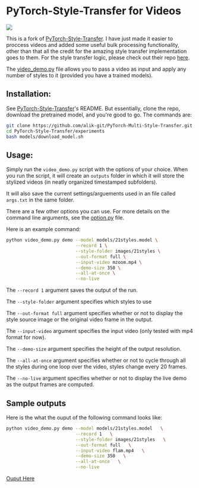 # PyTorch-Style-Transfer for Videos 

![](images/mandlebrot_full_output.gif)

This is a fork of [PyTorch-Style-Transfer](https://github.com/zhanghang1989/PyTorch-Multi-Style-Transfer). I have just made it easier to proccess videos and added some useful bulk processing functionality, other than that all the credit for the amazing style transfer implementation goes to them. For the style transfer logic, please check out their repo [here](https://github.com/zhanghang1989/PyTorch-Multi-Style-Transfer).

The [video_demo.py](experiments/video_demo.py) file allows you to pass a video as input and apply any number of styles to it (provided you have a trained models).



## Installation:

See [PyTorch-Style-Transfer](https://github.com/zhanghang1989/PyTorch-Multi-Style-Transfer)'s README. But essentially, clone the repo, download the pretrained model, and you're good to go. The commands are:

```bash
git clone https://github.com/alik-git/PyTorch-Multi-Style-Transfer.git
cd PyTorch-Style-Transfer/experiments
bash models/download_model.sh
```

## Usage:

Simply run the `video_demo.py` script with the options of your choice. When you run the script, it will create an `outputs` folder in which it will store the stylized videos (in neatly organized timestamped subfolders).

It will also save the current settings/arguements used in an file called `args.txt` in the same folder.

There are a few other options you can use. For more details on the command line arguments, see the [option.py](experiments/option.py) file.

Here is an example command:

```bash
python video_demo.py demo --model models/21styles.model \
						  --record 1 \
						  --style-folder images/21styles \
						  --out-format full \
						  --input-video mzoom.mp4 \
						  --demo-size 350 \
						  --all-at-once \
						  --no-live
```

The `--record 1` argument saves the output of the run.

The `--style-folder` argument specifies which styles to use 

The `--out-format full` argument specifies whether or not to display the style source image or the original video frame in the output.

The `--input-video` argument specifies the input video (only tested with mp4 format for now).

The `--demo-size` argument specifies the height of the output resolution.

The `--all-at-once` argument specifies whether or not to cycle through all the styles during one loop over the video, styles change every 20 frames.

The `--no-live` argument specifies whether or not to display the live demo as the output frames are computed. 

## Sample outputs

Here is the what the ouput of the following command looks like: 
```bash
python video_demo.py demo --model models/21styles.model   \
						  --record 1   \
						  --style-folder images/21styles   \
						  --out-format full   \
						  --input-video flam.mp4   \
						  --demo-size 350   \
						  --all-at-once   \
						  --no-live
```

[Ouput Here](https://imgur.com/a/Lyeuw11)